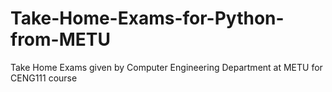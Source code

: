 # Take-Home-Exams-for-Python-from-METU

Take Home Exams given by Computer Engineering Department at METU for CENG111 course
